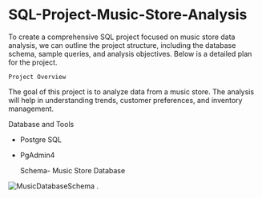 # SQL-Project-Music-Store-Analysis

To create a comprehensive SQL project focused on music store data analysis, we can outline the project structure, including the database schema, sample queries, and analysis objectives. Below is a detailed plan for the project.

    Project Overview   
The goal of this project is to analyze data from a music store. The analysis will help in understanding trends, customer preferences, and inventory management.
 
Database and Tools  
- Postgre SQL  
- PgAdmin4

  Schema- Music Store Database

![MusicDatabaseSchema](https://github.com/user-attachments/assets/588cc4f4-850d-4fd1-b4c7-1ac4fc660ec6)                               .
